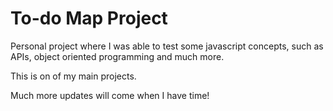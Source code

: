 # To-do Map Project

Personal project where I was able to test some javascript concepts, such as APIs, object oriented programming and much more.

This is on of my main projects.

Much more updates will come when I have time!
